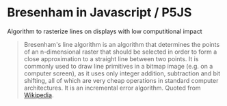 # Bresenham in Javascript / P5JS
Algorithm to rasterize lines on displays with low computitional impact
>Bresenham's line algorithm is an algorithm that determines the points of an n-dimensional raster that should be selected in order to form a close approximation to a straight line between two points. It is commonly used to draw line primitives in a bitmap image (e.g. on a computer screen), as it uses only integer addition, subtraction and bit shifting, all of which are very cheap operations in standard computer architectures. It is an incremental error algorithm.
Quoted from [Wikipedia](https://en.wikipedia.org/wiki/Bresenham's_line_algorithm).